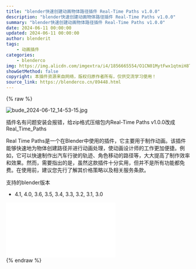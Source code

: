 ```yaml
---
title: "blender快速创建动画物体路径插件 Real-Time Paths v1.0.0"
description: "blender快速创建动画物体路径插件 Real-Time Paths v1.0.0"
summary: "blender快速创建动画物体路径插件 Real-Time Paths v1.0.0"
date: 2024-06-11 00:00:00
updated: 2024-06-11 00:00:00
author: blenderit
tags: 
    - 动画插件
categories:
    - blenderco
img: https://img.alicdn.com/imgextra/i4/1856665554/O1CN01MytFwx1qtmiH8Tb6L_!!1856665554.jpg
showGetMethod: false
copyright: 本插件资源来自网络，版权归原作者所有，仅供交流学习使用！
source_link: https://blenderco.cn/89448.html
---
```


{% raw %}
<p><img src="https://img.alicdn.com/imgextra/i4/1856665554/O1CN01MytFwx1qtmiH8Tb6L_!!1856665554.jpg" alt="bude_2024-06-12_14-53-15.jpg"></p><p>插件名有问题安装会报错，给zip格式压缩包内Real-Time Paths v1.0.0改成Real_Time_Paths</p><p>Real Time Paths是一个在Blender中使用的插件，它主要用于制作动画。该插件能够快速地为物体创建路径并进行动画处理，使动画设计师的工作更加便捷。例如，它可以快速制作出汽车行驶的轨迹、角色移动的路径等，大大提高了制作效率和效果。然而，需要指出的是，虽然这款插件十分实用，但并不是所有功能都免费。在使用前，建议您先行了解其价格策略以及相关服务条款。</p><p>支持的blender版本</p><ul>
<li>4.1, 4.0, 3.6, 3.5, 3.4, 3.3, 3.2, 3.1, 3.0</li>
</ul><div id="external-video-73d432d850" class="external-video"><iframe frameborder="0" src="//player.bilibili.com/player.html?isOutside=true&amp;aid=1905723984&amp;bvid=BV1jS411N7sJ&amp;cid=1582680507&amp;p=1" allowfullscreen="true"></iframe></div>
<div style="display: none">blenderco</div>
{% endraw %}